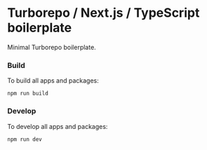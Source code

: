 # Turborepo / Next.js / TypeScript boilerplate

Minimal Turborepo boilerplate.

### Build

To build all apps and packages:

```
npm run build
```

### Develop

To develop all apps and packages:

```
npm run dev
```
